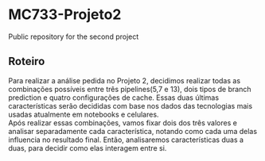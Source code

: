 # MC733-Projeto2
Public repository for the second project

## Roteiro
Para realizar a análise pedida no Projeto 2, decidimos realizar todas as combinações possíveis entre 
três pipelines(5,7 e 13), dois tipos de branch prediction e quatro configurações de cache. Essas duas últimas características
serão decididas com base nos dados das tecnologias mais usadas atualmente em notebooks e celulares.  
Após realizar essas combinações, vamos fixar dois dos três valores e analisar separadamente cada característica, notando como cada
uma delas influencia no resultado final. Então, analisaremos características duas a duas, para decidir como elas interagem entre si.
